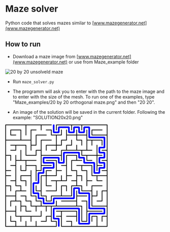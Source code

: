 # Maze solver 

Python code that solves mazes similar to [www.mazegenerator.net](www.mazegenerator.net)


## How to run
- Download a maze image from [www.mazegenerator.net](www.mazegenerator.net) or use from Maze_example folder

![20 by 20 unsolveld maze](./20\by\20\orthogonal\maze.png')

- Run `maze_solver.py` 

- The programm will ask you to enter with the path to the maze image and to enter with the size of the mesh. 
To run one of the examples, type "Maze_examples/20 by 20 orthogonal maze.png" and then "20 20".

- An image of the solution will be saved in the current folder. 
Following the example: "SOLUTION20x20.png"

![20 by 20 solveld maze](./SOLUTION20x20.png)



